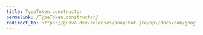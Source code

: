 ```yaml
---
title: TypeToken.constructor
permalink: /TypeToken.constructor/
redirect_to: https://guava.dev/releases/snapshot-jre/api/docs/com/google/common/reflect/TypeToken.html#constructor-java.lang.reflect.Constructor-
---
```

